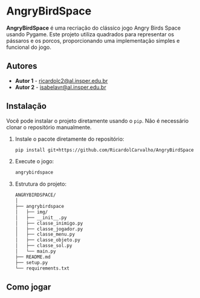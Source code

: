 # AngryBirdSpace

**AngryBirdSpace** é uma recriação do clássico jogo Angry Birds Space usando Pygame. Este projeto utiliza quadrados para representar os pássaros e os porcos, proporcionando uma implementação simples e funcional do jogo.

## Autores

- **Autor 1** - [ricardolc2@al.insper.edu.br](mailto:ricardolc2@al.insper.edu.br)
- **Autor 2** - [isabelavr@al.insper.edu.br](mailto:isabelavr@al.insper.edu.br)

## Instalação

Você pode instalar o projeto diretamente usando o `pip`. Não é necessário clonar o repositório manualmente.

1. Instale o pacote diretamente do repositório:
   ```bash
   pip install git+https://github.com/RicardolCarvalho/AngryBirdSpace
    ```
2. Execute o jogo:
    ```bash
    angrybirdspace
    ```
3. Estrutura do projeto:
    ```bash
    ANGRYBIRDSPACE/
    │
    ├── angrybirdspace
    │   ├── img/
    │   ├── __init__.py
    │   ├── classe_inimigo.py
    │   ├── classe_jogador.py
    │   ├── classe_menu.py
    │   ├── classe_objeto.py
    │   ├── classe_sol.py
    │   └── main.py
    ├── README.md
    ├── setup.py
    └── requirements.txt
    ```

## Como jogar